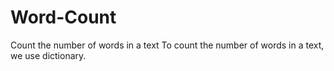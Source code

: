 Word-Count
==========

Count the number of words in a text
To count the number of words in a text, we use dictionary.
